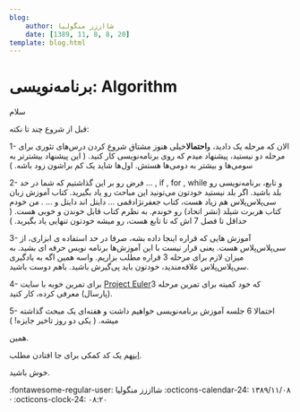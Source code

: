 ```yaml
---
blog:
    author: شااززز منگولیا
    date: [1389, 11, 8, 8, 20]
template: blog.html
---
```

# برنامه‌نویسی: Algorithm

<div class="cnt">
سلام<p>قبل از شروع چند تا نکته:</p>
<p>1- الان که مرحله یک دادید، و<strong>احتمالا</strong>خیلی هنوز مشتاق شروع کردن درس‌های تئوری برای مرحله دو نیستید، پیشنهاد میدم که روی برنامه‌نویسی کار کنید. ( این پیشنهاد بیشترتر به سومی‌ها و بیشتر به دومی‌ها هستش. اول‌ها شاید یک کم براشون زود باشه. )</p>
<p>2- فرض رو بر این گذاشتیم که شما در حد ... , if , for , while و تابع، برنامه‌نویسی رو بلد باشید. اگر بلد نیستید خودتون می‌تونید این مباحث رو یاد بگیرید. کتاب آموزش زبان سی‌پلاس‌پلاس هم زیاد هست، کتاب جعفرنژادقمی ... دایتل اند دایتل و ... . من خودم کتاب هربرت شیلد (نشر اتحاد) رو خوندم. به نظرم کتاب قابل خوندن و خوبی هست. ( حداقل تا فصل 7 اش که تا تابع هست، رو میشه خودتون تنهایی یاد بگیرید. )</p>
<p>3- آموزش هایی که قراره اینجا داده بشه، صرفا در حد استفاده ی ابزاری، از سی‌پلاس‌پلاس هست. یعنی قرار نیست با این آموزش‌ها برنامه نویس حرفه ای بشید. به میزان لازم برای مرحله 3 قراره مطلب بزاریم. واسه همین اگه به یادگیری سی‌پلاس‌پلاس علاقه‌مندید، خودتون باید پی‌گیرش باشید. باهم دوست باشید.</p>
<p>4- برای تمرین خوبه با سایت <a href="http://projecteuler.net/">Project Euler</a>که خود کمیته برای تمرین مرحله 3 (پارسال) معرفی کرده، کار کنید.</p>
<p>5- احتمالا 6 جلسه آموزش برنامه‌نویسی خواهیم داشت و هفته‌ای یک مبحث گذاشته میشه. ( یکی دو روز تاخیر جایزه!‌ )</p>
<p>همین.</p>
<p><a href="http://s1.picofile.com/file/6304770620/alg_test.cpp.html">این</a>هم یک کد کمکی برای جا افتادن مطلب.</p>
<p>خوش باشید.</p>
</div>

<div class="blog-info" markdown>
<span class="blog-author">
:fontawesome-regular-user: شااززز منگولیا
</span>
<span class="blog-date">
:octicons-calendar-24: ۱۳۸۹/۱۱/۰۸ · :octicons-clock-24: ۰۸:۲۰
</span>
</div>


